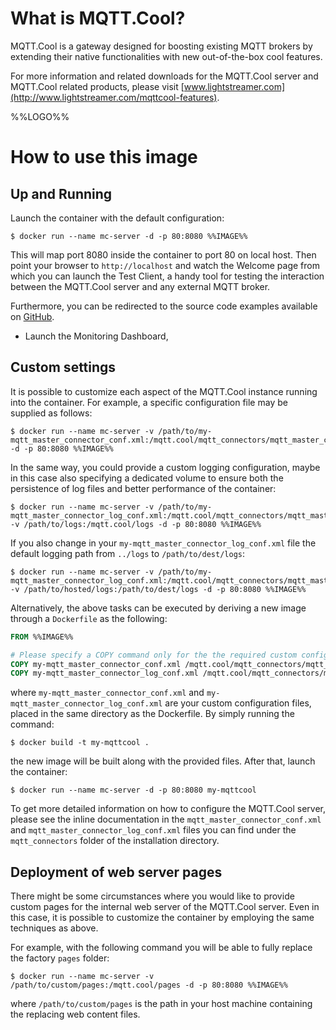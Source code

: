 # What is MQTT.Cool?

MQTT.Cool is a gateway designed for boosting existing MQTT brokers by extending their native functionalities with new out-of-the-box cool features.

For more information and related downloads for the MQTT.Cool server and MQTT.Cool related products, please visit [www.lightstreamer.com](http://www.lightstreamer.com/mqttcool-features).

%%LOGO%%

# How to use this image

## Up and Running

Launch the container with the default configuration:

```console
$ docker run --name mc-server -d -p 80:8080 %%IMAGE%%
```

This will map port 8080 inside the container to port 80 on local host. Then point your browser to `http://localhost` and watch the Welcome page from which you can launch the Test Client, a handy tool for testing the interaction between the MQTT.Cool server and any external MQTT broker.

Furthermore, you can be redirected to the source code examples available on [GitHub](http://github.com/MQTTCool).

* Launch the Monitoring Dashboard,

## Custom settings

It is possible to customize each aspect of the MQTT.Cool instance running into the container. For example, a specific configuration file may be supplied as follows:

```console
$ docker run --name mc-server -v /path/to/my-mqtt_master_connector_conf.xml:/mqtt.cool/mqtt_connectors/mqtt_master_connector_conf.xml -d -p 80:8080 %%IMAGE%%
```

In the same way, you could provide a custom logging configuration, maybe in this case also specifying a dedicated volume to ensure both the persistence of log files and better performance of the container:

```console
$ docker run --name mc-server -v /path/to/my-mqtt_master_connector_log_conf.xml:/mqtt.cool/mqtt_connectors/mqtt_master_connector_conf.xml -v /path/to/logs:/mqtt.cool/logs -d -p 80:8080 %%IMAGE%%
```

If you also change in your `my-mqtt_master_connector_log_conf.xml` file the default logging path from `../logs` to `/path/to/dest/logs`:

```console
$ docker run --name mc-server -v /path/to/my-mqtt_master_connector_log_conf.xml:/mqtt.cool/mqtt_connectors/mqtt_master_connector_conf.xml -v /path/to/hosted/logs:/path/to/dest/logs -d -p 80:8080 %%IMAGE%%
```

Alternatively, the above tasks can be executed by deriving a new image through a `Dockerfile` as the following:

```dockerfile
FROM %%IMAGE%%

# Please specify a COPY command only for the the required custom configuration files
COPY my-mqtt_master_connector_conf.xml /mqtt.cool/mqtt_connectors/mqtt_master_connector_conf.xml
COPY my-mqtt_master_connector_log_conf.xml /mqtt.cool/mqtt_connectors/mqtt_master_connector_log_conf.xml
```

where `my-mqtt_master_connector_conf.xml` and `my-mqtt_master_connector_log_conf.xml` are your custom configuration files, placed in the same directory as the Dockerfile. By simply running the command:

```console
$ docker build -t my-mqttcool .
```

the new image will be built along with the provided files. After that, launch the container:

```console
$ docker run --name mc-server -d -p 80:8080 my-mqttcool
```

To get more detailed information on how to configure the MQTT.Cool server, please see the inline documentation in the `mqtt_master_connector_conf.xml` and `mqtt_master_connector_log_conf.xml` files you can find under the `mqtt_connectors` folder of the installation directory.


## Deployment of web server pages

There might be some circumstances where you would like to provide custom pages for the internal web server of the MQTT.Cool server. Even in this case, it is possible to customize the container by employing the same techniques as above.

For example, with the following command you will be able to fully replace the factory `pages` folder:

```console
$ docker run --name mc-server -v /path/to/custom/pages:/mqtt.cool/pages -d -p 80:8080 %%IMAGE%%
```

where `/path/to/custom/pages` is the path in your host machine containing the replacing web content files.
